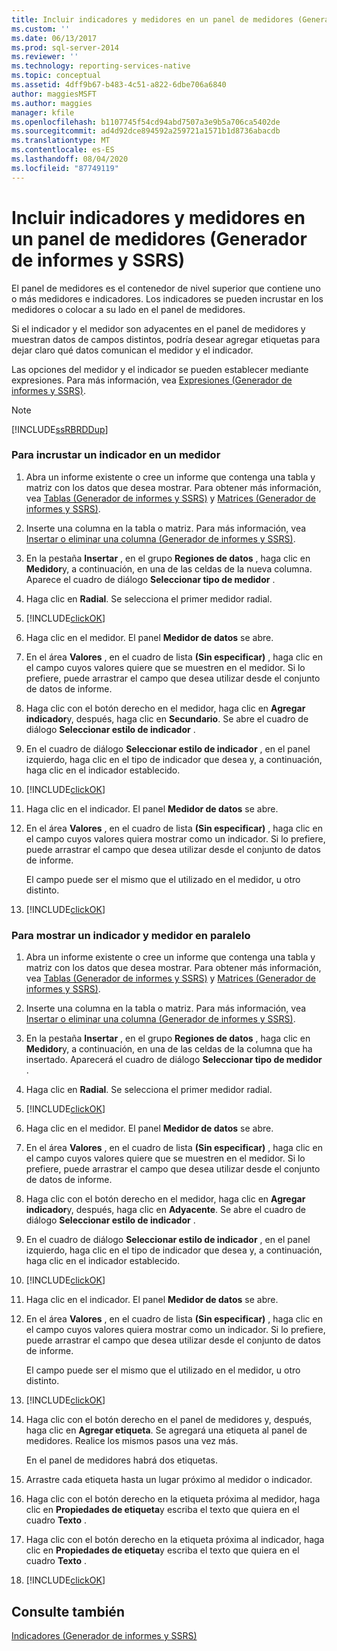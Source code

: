```yaml
---
title: Incluir indicadores y medidores en un panel de medidores (Generador de informes y SSRS) | Microsoft Docs
ms.custom: ''
ms.date: 06/13/2017
ms.prod: sql-server-2014
ms.reviewer: ''
ms.technology: reporting-services-native
ms.topic: conceptual
ms.assetid: 4dff9b67-b483-4c51-a822-6dbe706a6840
author: maggiesMSFT
ms.author: maggies
manager: kfile
ms.openlocfilehash: b1107745f54cd94abd7507a3e9b5a706ca5402de
ms.sourcegitcommit: ad4d92dce894592a259721a1571b1d8736abacdb
ms.translationtype: MT
ms.contentlocale: es-ES
ms.lasthandoff: 08/04/2020
ms.locfileid: "87749119"
---
```

# <a name="include-indicators-and-gauges-in-a-gauge-panel-report-builder-and-ssrs"></a>Incluir indicadores y medidores en un panel de medidores (Generador de informes y SSRS)
  El panel de medidores es el contenedor de nivel superior que contiene uno o más medidores e indicadores. Los indicadores se pueden incrustar en los medidores o colocar a su lado en el panel de medidores.  
  
 Si el indicador y el medidor son adyacentes en el panel de medidores y muestran datos de campos distintos, podría desear agregar etiquetas para dejar claro qué datos comunican el medidor y el indicador.  
  
 Las opciones del medidor y el indicador se pueden establecer mediante expresiones. Para más información, vea [Expresiones &#40;Generador de informes y SSRS&#41;](expressions-report-builder-and-ssrs.md).  
  
> [!NOTE]  
>  [!INCLUDE[ssRBRDDup](../../includes/ssrbrddup-md.md)]  
  
### <a name="to-embed-an-indicator-in-a-gauge"></a>Para incrustar un indicador en un medidor  
  
1.  Abra un informe existente o cree un informe que contenga una tabla y matriz con los datos que desea mostrar. Para obtener más información, vea [Tablas &#40;Generador de informes y SSRS&#41;](tables-report-builder-and-ssrs.md) y [Matrices &#40;Generador de informes y SSRS&#41;](create-a-matrix-report-builder-and-ssrs.md).  
  
2.  Inserte una columna en la tabla o matriz. Para más información, vea [Insertar o eliminar una columna &#40;Generador de informes y SSRS&#41;](insert-or-delete-a-column-report-builder-and-ssrs.md).  
  
3.  En la pestaña **Insertar** , en el grupo **Regiones de datos** , haga clic en **Medidor**y, a continuación, en una de las celdas de la nueva columna. Aparece el cuadro de diálogo **Seleccionar tipo de medidor** .  
  
4.  Haga clic en **Radial**. Se selecciona el primer medidor radial.  
  
5.  [!INCLUDE[clickOK](../../../includes/clickok-md.md)]  
  
6.  Haga clic en el medidor. El panel **Medidor de datos** se abre.  
  
7.  En el área **Valores** , en el cuadro de lista **(Sin especificar)** , haga clic en el campo cuyos valores quiere que se muestren en el medidor. Si lo prefiere, puede arrastrar el campo que desea utilizar desde el conjunto de datos de informe.  
  
8.  Haga clic con el botón derecho en el medidor, haga clic en **Agregar indicador**y, después, haga clic en **Secundario**. Se abre el cuadro de diálogo **Seleccionar estilo de indicador** .  
  
9. En el cuadro de diálogo **Seleccionar estilo de indicador** , en el panel izquierdo, haga clic en el tipo de indicador que desea y, a continuación, haga clic en el indicador establecido.  
  
10. [!INCLUDE[clickOK](../../../includes/clickok-md.md)]  
  
11. Haga clic en el indicador. El panel **Medidor de datos** se abre.  
  
12. En el área **Valores** , en el cuadro de lista **(Sin especificar)** , haga clic en el campo cuyos valores quiera mostrar como un indicador. Si lo prefiere, puede arrastrar el campo que desea utilizar desde el conjunto de datos de informe.  
  
     El campo puede ser el mismo que el utilizado en el medidor, u otro distinto.  
  
13. [!INCLUDE[clickOK](../../../includes/clickok-md.md)]  
  
### <a name="to-show-an-indicator-and-gauge-side-by-side"></a>Para mostrar un indicador y medidor en paralelo  
  
1.  Abra un informe existente o cree un informe que contenga una tabla y matriz con los datos que desea mostrar. Para obtener más información, vea [Tablas &#40;Generador de informes y SSRS&#41;](tables-report-builder-and-ssrs.md) y [Matrices &#40;Generador de informes y SSRS&#41;](create-a-matrix-report-builder-and-ssrs.md).  
  
2.  Inserte una columna en la tabla o matriz. Para más información, vea [Insertar o eliminar una columna &#40;Generador de informes y SSRS&#41;](insert-or-delete-a-column-report-builder-and-ssrs.md).  
  
3.  En la pestaña **Insertar** , en el grupo **Regiones de datos** , haga clic en **Medidor**y, a continuación, en una de las celdas de la columna que ha insertado. Aparecerá el cuadro de diálogo **Seleccionar tipo de medidor** .  
  
4.  Haga clic en **Radial**. Se selecciona el primer medidor radial.  
  
5.  [!INCLUDE[clickOK](../../../includes/clickok-md.md)]  
  
6.  Haga clic en el medidor. El panel **Medidor de datos** se abre.  
  
7.  En el área **Valores** , en el cuadro de lista **(Sin especificar)** , haga clic en el campo cuyos valores quiere que se muestren en el medidor. Si lo prefiere, puede arrastrar el campo que desea utilizar desde el conjunto de datos de informe.  
  
8.  Haga clic con el botón derecho en el medidor, haga clic en **Agregar indicador**y, después, haga clic en **Adyacente**. Se abre el cuadro de diálogo **Seleccionar estilo de indicador** .  
  
9. En el cuadro de diálogo **Seleccionar estilo de indicador** , en el panel izquierdo, haga clic en el tipo de indicador que desea y, a continuación, haga clic en el indicador establecido.  
  
10. [!INCLUDE[clickOK](../../../includes/clickok-md.md)]  
  
11. Haga clic en el indicador. El panel **Medidor de datos** se abre.  
  
12. En el área **Valores** , en el cuadro de lista **(Sin especificar)** , haga clic en el campo cuyos valores quiera mostrar como un indicador. Si lo prefiere, puede arrastrar el campo que desea utilizar desde el conjunto de datos de informe.  
  
     El campo puede ser el mismo que el utilizado en el medidor, u otro distinto.  
  
13. [!INCLUDE[clickOK](../../../includes/clickok-md.md)]  
  
14. Haga clic con el botón derecho en el panel de medidores y, después, haga clic en **Agregar etiqueta**. Se agregará una etiqueta al panel de medidores. Realice los mismos pasos una vez más.  
  
     En el panel de medidores habrá dos etiquetas.  
  
15. Arrastre cada etiqueta hasta un lugar próximo al medidor o indicador.  
  
16. Haga clic con el botón derecho en la etiqueta próxima al medidor, haga clic en **Propiedades de etiqueta**y escriba el texto que quiera en el cuadro **Texto** .  
  
17. Haga clic con el botón derecho en la etiqueta próxima al indicador, haga clic en **Propiedades de etiqueta**y escriba el texto que quiera en el cuadro **Texto** .  
  
18. [!INCLUDE[clickOK](../../../includes/clickok-md.md)]  
  
## <a name="see-also"></a>Consulte también  
 [Indicadores &#40;Generador de informes y SSRS&#41;](indicators-report-builder-and-ssrs.md)  
  
  
